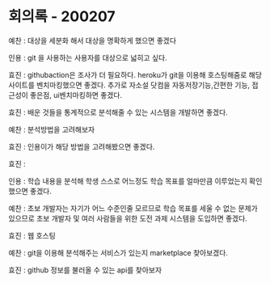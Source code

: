 # 회의록 - 200207

예찬 : 대상을 세분화 해서 대상을 명확하게 했으면 좋겠다

인용 :  git 을 사용하는 사용자를 대상으로 넓히고 싶다.

효진 : githubaction은 조사가 더 필요하다. heroku가 git을 이용해 호스팅해줌로 해당 사이트를 벤치마킹했으면 좋겠다. 추가로 자소설 닷컴을 자동저장기능,간편한 기능, 접근성이 좋은점, ui벤치마킹하면 좋겠다.

효진 : 배운 것들을 통계적으로 분석해줄  수 있는 시스템을 개발하면 좋겠다.

예찬 : 분석방법을 고려해보자

효진 : 인용이가 해당 방법을 고려해봤으면 좋겠다.

효진 : 

인용 : 학습 내용을 분석해 학생 스스로 어느정도 학습 목표를 얼마만큼 이루었는지 확인했으면 좋겠다.

예찬 : 초보 개발자는 자기가 어느 수준인줄 모르므로 학습 목표를 세울 수 없는 문제가 있으므로 초보 개발자 및 여러 사람들을 위한 도전 과제 시스템을 도입하면 좋겠다.

효진 : 웹 호스팅 

예찬 : git을 이용해 분석해주는 서비스가 있는지 marketplace 찾아보겠다.  

효진 : github 정보를 불러올 수 있는 api를 찾아보자

